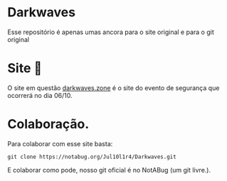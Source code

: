 # Darkwaves
Esse repositório é apenas umas ancora para o site original e para o git original
# Site :metal:
O site  em questão [darkwaves.zone](http://darkwaves.zone/) é o site do evento de segurança que ocorrerá no dia 06/10.
# Colaboração.
Para colaborar com esse site basta:
```git
git clone https://notabug.org/Jul10l1r4/Darkwaves.git
```
E colaborar como pode, nosso git oficial é no NotABug (um git livre.).
